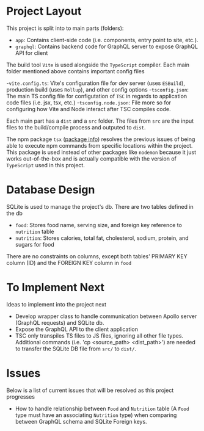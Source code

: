 # Project Layout

This project is split into to main parts (folders):

- `app`: Contains client-side code (i.e. components, entry point to site, etc.).
- `graphql`: Contains backend code for GraphQL server to expose GraphQL API for client

The build tool `Vite` is used alongside the `TypeScript` compiler. Each main folder mentioned above contains important config files

-`vite.config.ts`: Vite's configuration file for dev server (uses `ESBuild`), production build (uses `Rollup`), and other config options -`tsconfig.json`: The main TS config file for configutation of `TSC` in regards to application code files (i.e. jsx, tsx, etc.) -`tsconfig.node.json`: File more so for configuring how Vite and Node interact after TSC compiles code.

Each main part has a `dist` and a `src` folder. The files from `src` are the input files to the build/compile process and outputed to `dist`.

The npm package `tsx` ([package info](https://www.npmjs.com/package/tsx)) resolves the previous issues of being able to execute npm commands from specific locations within the project. This package is used instead of other packages like `nodemon` because it just works out-of-the-box and is actually compatible with the version of `TypeScript` used in this project.

# Database Design

SQLite is used to manage the project's db. There are two tables defined in the db

- `food`: Stores food name, serving size, and foreign key reference to `nutrition` table
- `nutrition`: Stores calories, total fat, cholesterol, sodium, protein, and sugars for food

There are no constraints on columns, except both tables' PRIMARY KEY column (ID) and the FOREIGN KEY column in `food`

# To Implement Next

Ideas to implement into the project next

- Develop wrapper class to handle communication between Apollo server (GraphQL requests) and SQLite db.
- Expose the GraphQL API to the client application
- TSC only transpiles TS files to JS files, ignoring all other file types. Additional commands (i.e. 'cp <source_path> <dist_path>') are needed to transfer the SQLite DB file from `src/` to `dist/`.

# Issues

Below is a list of current issues that will be resolved as this project progresses

- How to handle relationship between `Food` and `Nutrition` table (A `Food` type must have an associating `Nutrition` type) when comparing between GraphQL schema and SQLite Foreign keys.
